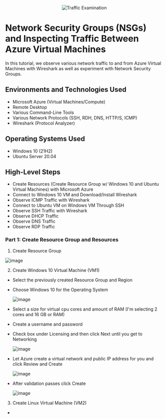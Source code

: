<p align="center">
<img src="https://i.imgur.com/Ua7udoS.png" alt="Traffic Examination"/>
</p>

<h1>Network Security Groups (NSGs) and Inspecting Traffic Between Azure Virtual Machines</h1>
In this tutorial, we observe various network traffic to and from Azure Virtual Machines with Wireshark as well as experiment with Network Security Groups. <br />

<h2>Environments and Technologies Used</h2>

- Microsoft Azure (Virtual Machines/Compute)
- Remote Desktop
- Various Command-Line Tools
- Various Network Protocols (SSH, RDH, DNS, HTTP/S, ICMP)
- Wireshark (Protocol Analyzer)

<h2>Operating Systems Used </h2>

- Windows 10 (21H2)
- Ubuntu Server 20.04

<h2>High-Level Steps</h2>

- Create Resources (Create Resource Group w/ Windows 10 and Ubuntu Virtual Machines) with Microsoft Azure
- Connect to Windows 10 VM and Download/Install Wireshark
- Observe ICMP Traffic with Wireshark
- Connect to Ubuntu VM on Windows VM Through SSH
- Observe SSH Traffic with Wireshark
- Observe DHCP Traffic
- Observe DNS Traffic
- Observe RDP Traffic

<h3>Part 1: Create Resource Group and Resources</h3>

1. Create Resource Group

![image](https://github.com/user-attachments/assets/0b938d33-1c31-41a1-8b18-55cfa34d4c26)

2. Create Windows 10 Virtual Machine (VM1)
- Select the previously created Resource Group and Region
- Choose Windows 10 for the Operating System

  ![image](https://github.com/user-attachments/assets/6f39604a-0e83-4823-9c1b-91359e51f4d7)

- Select a size for virtual cpu cores and amount of RAM (I'm selecting 2 cores and 16 GB or RAM)
- Create a username and password
- Check box under Licensing and then click Next until you get to Networking

  ![image](https://github.com/user-attachments/assets/5d37f63b-93d4-454b-bb2e-094b675009dc)

- Let Azure create a virtual network and public IP address for you and click Review and Create

  ![image](https://github.com/user-attachments/assets/f496c973-e33c-416b-b45d-61d5eb5e0c7f)

- After validation passes click Create

  ![image](https://github.com/user-attachments/assets/89ce06cf-5ca4-4bbb-a988-12171bc21f3e)

3. Create Linux Virtual Machine (VM2)
- 

